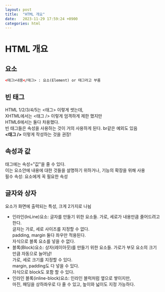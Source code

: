 ```yaml
---
layout: post
title:  "HTML 개요"
date:   2023-11-29 17:59:24 +0900
categories: html
---
```

# HTML 개요

## 요소
```html
<태그>내용</태그> : 요소(Element) or 태그라고 부름
```

## 빈 태그
HTML 1/2/3/4/5는 <태그> 이렇게 썻는데,  
XHTML에서는 <태그 /> 이렇게 엄격하게 제한 했지만  
HTML6에서는 둘다 차용했다.  
빈 태그들은 속성을 사용하는 것이 거의 사용하게 된다. br같은 예외도 있음  
**<태그 />** 이렇게 작성하는 것을 권장!

## 속성과 값
태그에는 속성="값"을 줄 수 있다.  
이는 요소안에 내용에 대한 것들을 설명하기 위하거나, 기능의 확장을 위해 사용  
필수 속성: 요소에게 꼭 필요한 속성

## 글자와 상자
요소가 화면에 출력되는 특성, 크게 2가지로 나뉨
- 인라인(InLine)요소: 글자를 만들기 위한 요소들.
  가로, 세로가 내용만큼 줄어드려고 한다.  
  글자는 가로, 세로 사이즈를 지정할 수 없다.  
  padding, margin 둘다 좌우만 적용된다.  
  자식으로 블록 요소를 넣을 수 없다.
- 블록(Block)요소: 상자(레이아웃)를 만들기 위한 요소들.
  가로가 부모 요소의 크기만큼 자동으로 늘어남!  
  가로, 세로 크기를 지정할 수 있다.  
  margin, padding도 다 넣을 수 있다.  
  자식으로 block도 포함 할 수 있다.
- 인라인 블록(inline-block)요소: 인라인 블럭처럼 옆으로 쌓이지만,  
  마진, 패딩을 상하좌우로 다 줄 수 있고, 높이와 넓이도 지정 가능하다.